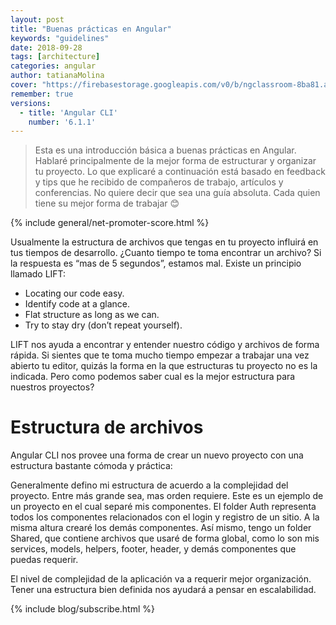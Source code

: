```yaml
---
layout: post
title: "Buenas prácticas en Angular"
keywords: "guidelines"
date: 2018-09-28
tags: [architecture]
categories: angular
author: tatianaMolina
cover: "https://firebasestorage.googleapis.com/v0/b/ngclassroom-8ba81.appspot.com/o/posts%2F2018-09-28-Angular-Buenas-Practicas%2Fcover.png?alt=media&token=ddce5bf1-b0ff-4064-baa8-9a05fc158fbd"
remember: true
versions:
  - title: 'Angular CLI'
    number: '6.1.1'
---
```


> Esta es una introducción básica a buenas prácticas en Angular. Hablaré principalmente de la mejor forma de estructurar y organizar tu proyecto. Lo que explicaré a continuación está basado en feedback y tips que he recibido de compañeros de trabajo, artículos y conferencias. No quiere decir que sea una guía absoluta. Cada quien tiene su mejor forma de trabajar 😊

<amp-img width="1024" height="512" layout="responsive" src="https://firebasestorage.googleapis.com/v0/b/ngclassroom-8ba81.appspot.com/o/posts%2F2018-09-28-Angular-Buenas-Practicas%2Fcover.png?alt=media&token=ddce5bf1-b0ff-4064-baa8-9a05fc158fbd"></amp-img>

{% include general/net-promoter-score.html %}

<!--summary-->

Usualmente la estructura de archivos que tengas en tu proyecto influirá en tus tiempos de desarrollo. ¿Cuanto tiempo te toma encontrar un archivo? Si la respuesta es “mas de 5 segundos”, estamos mal. Existe un principio llamado LIFT:

- Locating our code easy.
- Identify code at a glance.
- Flat structure as long as we can.
- Try to stay dry (don’t repeat yourself).

LIFT nos ayuda a encontrar y entender nuestro código y archivos de forma rápida. Si sientes que te toma mucho tiempo empezar a trabajar una vez abierto tu editor, quizás la forma en la que estructuras tu proyecto no es la indicada. Pero como podemos saber cual es la mejor estructura para nuestros proyectos?

# Estructura de archivos

Angular CLI nos provee una forma de crear un nuevo proyecto con una estructura bastante cómoda y práctica:

<amp-img width="290" height="585" layout="responsive" src="https://firebasestorage.googleapis.com/v0/b/ngclassroom-8ba81.appspot.com/o/posts%2F2018-09-28-Angular-Buenas-Practicas%2F1.png?alt=media&token=b4ae9ff5-5ac2-442a-9dcf-6570569b7328"></amp-img>

Generalmente defino mi estructura de acuerdo a la complejidad del proyecto. Entre más grande sea, mas orden requiere. Este es un ejemplo de un proyecto en el cual separé mis componentes. El folder Auth representa todos los componentes relacionados con el login y registro de un sitio. A la misma altura crearé los demás componentes. Así mismo, tengo un folder Shared, que contiene archivos que usaré de forma global, como lo son mis services, models, helpers, footer, header, y demás componentes que puedas requerir.

<amp-img width="311" height="570" layout="responsive" src="https://firebasestorage.googleapis.com/v0/b/ngclassroom-8ba81.appspot.com/o/posts%2F2018-09-28-Angular-Buenas-Practicas%2F2.png?alt=media&token=bc779374-4160-43dd-bab5-a98b2ab88a76"></amp-img>

El nivel de complejidad de la aplicación va a requerir mejor organización. Tener una estructura bien definida nos ayudará a pensar en escalabilidad.

<amp-img width="268" height="111" layout="responsive" src="https://firebasestorage.googleapis.com/v0/b/ngclassroom-8ba81.appspot.com/o/posts%2F2018-09-28-Angular-Buenas-Practicas%2F3.png?alt=media&token=19ffedfc-89a5-479e-88b0-3607225023f4"></amp-img>

<amp-img width="332" height="101" layout="responsive" src="https://firebasestorage.googleapis.com/v0/b/ngclassroom-8ba81.appspot.com/o/posts%2F2018-09-28-Angular-Buenas-Practicas%2F4.png?alt=media&token=bbf54352-a094-44c6-a426-dc5e98ddaaad"></amp-img>

{% include blog/subscribe.html %}



<amp-img width="590" height="432" layout="responsive" src="https://firebasestorage.googleapis.com/v0/b/ngclassroom-8ba81.appspot.com/o/posts%2F2018-09-28-Angular-Buenas-Practicas%2F5.png?alt=media&token=afdbfe3c-96c3-4322-b70e-05701c5d9fde5"></amp-img>

<amp-img width="720" height="306" layout="responsive" src="https://firebasestorage.googleapis.com/v0/b/ngclassroom-8ba81.appspot.com/o/posts%2F2018-09-28-Angular-Buenas-Practicas%2F6.gif?alt=media&token=4e19df4c-0530-4d3d-995a-a759f4425d0e"></amp-img>

<amp-img width="480" height="270" layout="responsive" src="https://firebasestorage.googleapis.com/v0/b/ngclassroom-8ba81.appspot.com/o/posts%2F2018-09-28-Angular-Buenas-Practicas%2F7.gif?alt=media&token=5477063c-7f7d-414b-819c-a899bf147603"></amp-img>